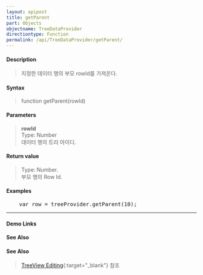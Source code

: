 ```yaml
---
layout: apipost
title: getParent
part: Objects
objectname: TreeDataProvider
directiontype: Function
permalink: /api/TreeDataProvider/getParent/
---
```



#### Description

> 지정한 데이터 행의 부모 rowId를 가져온다.  

#### Syntax

> function getParent(rowId)  

#### Parameters

> **rowId**  
> Type: Number  
> 데이터 행의 트리 아이디.  

#### Return value

> Type: Number.  
> 부모 행의 Row Id.  

#### Examples 

<pre class="prettyprint">
    var row = treeProvider.getParent(10);
</pre>

---

#### Demo Links
#### See Also

#### See Also

> [TreeView Editing](http://demo.realgrid.net/Demo/TreeEditing){:target="_blank"} 참조   
